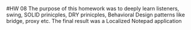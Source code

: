#HW 08
The purpose of this homework was to deeply learn listeners, swing, SOLID prinicples, DRY prinicples, Behavioral Design patterns like bridge, proxy etc. 
The final result was a Localized Notepad application